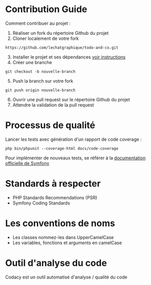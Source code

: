 # Contribution Guide

Comment contribuer au projet :

1. Réaliser un fork du répertoire Github du projet
2. Cloner localement de votre fork
```
https://github.com/lechatgraphique/todo-and-co.git
```
3. Installer le projet et ses dépendances [voir instructions](../README.md)
4. Créer une branche
```
git checkout -b nouvelle-branch
```
5. Push la branch sur votre fork
```
git push origin nouvelle-branch
```
6. Ouvrir une pull request sur le répertoire Github du projet
7. Attendre la validation de la pull request

# Processus de qualité

Lancer les tests avec génération d'un rapport de code coverage :
```
php bin/phpunit --coverage-html docs/code-coverage
```
Pour implémenter de nouveaux tests, se référer à la [documentation officielle de Symfony](https://symfony.com/doc/4.2/testing.html)

# Standards à respecter
- PHP Standards Recommendations (PSR)
- Symfony Coding Standards

# Les conventions de noms
- Les classes nommez-les dans UpperCamelCase
- Les variables, fonctions et arguments en camelCase

# Outil d'analyse du code 
Codacy est un outil automatisé d'analyse / qualité du code